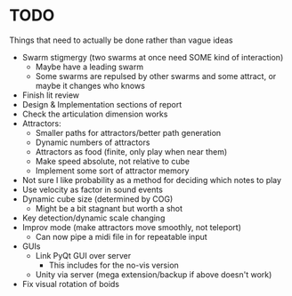 # TODO

Things that need to actually be done rather than vague ideas

* Swarm stigmergy (two swarms at once need SOME kind of interaction)
	* Maybe have a leading swarm
	* Some swarms are repulsed by other swarms and some attract, or maybe it changes who knows
* Finish lit review
* Design & Implementation sections of report
* Check the articulation dimension works
* Attractors:
	* Smaller paths for attractors/better path generation
	* Dynamic numbers of attractors
	* Attractors as food (finite, only play when near them)
	* Make speed absolute, not relative to cube
	* Implement some sort of attractor memory
* Not sure I like probability as a method for deciding which notes to play
* Use velocity as factor in sound events
* Dynamic cube size (determined by COG)
	* Might be a bit stagnant but worth a shot
* Key detection/dynamic scale changing
* Improv mode (make attractors move smoothly, not teleport)
	* Can now pipe a midi file in for repeatable input
* GUIs
	* Link PyQt GUI over server
		* This includes for the no-vis version
	* Unity via server (mega extension/backup if above doesn't work)
* Fix visual rotation of boids